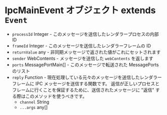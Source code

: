 # IpcMainEvent オブジェクト extends `Event`

* `processId` Integer - このメッセージを送信したレンダラープロセスの内部 ID
* `frameId` Integer - このメッセージを送信したレンダラーフレームの ID
* `returnValue` any - 非同期メッセージで返された値がこれにセットされます
* `sender` WebContents - メッセージを送信した `webContents` を返します
* `ports` MessagePortMain[] - このメッセージで転送された MessagePorts のリスト
* `reply` Function - 現在処理している元々のメッセージを送信したレンダラーフレームに IPC メッセージを送信する関数です。  返信が正しいプロセスとフレームに行くことを保証するために、送信されたメッセージに "返信" する際はこのメソッドを使うべきです。
  * `channel` String
  * `...args` any[]
